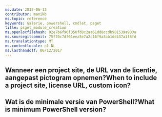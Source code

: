 ```yaml
---
ms.date: 2017-06-12
contributor: manikb
ms.topic: reference
keywords: Galerie, powershell, cmdlet, psget
title: psget_module_creation
ms.openlocfilehash: 02e7b6f96f350fd8c2aa61dd8ccdb901539a903a
ms.sourcegitcommit: 75f70c7df01eea5e7a2c16f9a3ab1dd437a1f8fd
ms.translationtype: MT
ms.contentlocale: nl-NL
ms.lasthandoff: 06/12/2017
---
```

## <a name="when-to-include-a-project-site-license-url-custom-icon"></a><span data-ttu-id="bee14-103">Wanneer een project site, de URL van de licentie, aangepast pictogram opnemen?</span><span class="sxs-lookup"><span data-stu-id="bee14-103">When to include a project site, license URL, custom icon?</span></span>


## <a name="what-is-minimum-powershell-version"></a><span data-ttu-id="bee14-104">Wat is de minimale versie van PowerShell?</span><span class="sxs-lookup"><span data-stu-id="bee14-104">What is minimum PowerShell version?</span></span>

